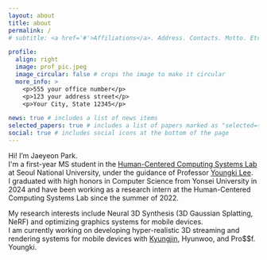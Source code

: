 ```yaml
---
layout: about
title: about
permalink: /
# subtitle: <a href='#'>Affiliations</a>. Address. Contacts. Motto. Etc.

profile:
  align: right
  image: prof_pic.jpeg
  image_circular: false # crops the image to make it circular
  more_info: >
    <p>555 your office number</p>
    <p>123 your address street</p>
    <p>Your City, State 12345</p>

news: true # includes a list of news items
selected_papers: true # includes a list of papers marked as "selected={true}"
social: true # includes social icons at the bottom of the page
---
```


Hi! I’m Jaeyeon Park.  
I'm a first-year MS student in the [Human-Centered Computing Systems Lab]() at Seoul National University, under the guidance of Professor [Youngki Lee](https://youngkilee.blogspot.com/p/about-me.html).  
I graduated with high honors in Computer Science from Yonsei University in 2024 and have been working as a research intern at the Human-Centered Computing Systems Lab since the summer of 2022.

My research interests include Neural 3D Synthesis (3D Gaussian Splatting, NeRF) and optimizing graphics systems for mobile devices.  
I am currently working on developing hyper-realistic 3D streaming and rendering systems for mobile devices with [Kyungjin](https://kyungjin-lee.github.io/), Hyunwoo, and Pro$$f. Youngki.





<!-- Write your biography here. Tell the world about yourself. Link to your favorite [subreddit](http://reddit.com). You can put a picture in, too. The code is already in, just name your picture `prof_pic.jpg` and put it in the `img/` folder.

Put your address / P.O. box / other info right below your picture. You can also disable any of these elements by editing `profile` property of the YAML header of your `_pages/about.md`. Edit `_bibliography/papers.bib` and Jekyll will render your [publications page](/al-folio/publications/) automatically.

Link to your social media connections, too. This theme is set up to use [Font Awesome icons](https://fontawesome.com/) and [Academicons](https://jpswalsh.github.io/academicons/), like the ones below. Add your Facebook, Twitter, LinkedIn, Google Scholar, or just disable all of them. -->
